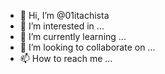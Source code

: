 - 👋 Hi, I’m @01itachista
- 👀 I’m interested in ...
- 🌱 I’m currently learning ...
- 💞️ I’m looking to collaborate on ...
- 📫 How to reach me ...

<!---
01itachista/01itachista is a ✨ special ✨ repository because its `README.md` (this file) appears on your GitHub profile.
You can click the Preview link to take a look at your changes.
--->
